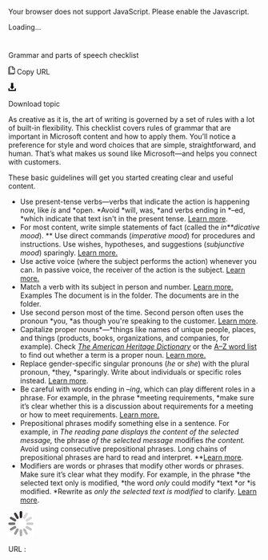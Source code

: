 Your browser does not support JavaScript. Please enable the Javascript.

Loading...

# 

Grammar and parts of speech checklist

![Copy URL](grammar-parts-of-speech-checklist_files/Copy.png)
Copy URL

![Download](grammar-parts-of-speech-checklist_files/Download.png)

Download topic

As
creative as it is, the art of writing is governed by a set of rules
with a lot of built-in flexibility. This checklist covers rules
of grammar that are important in Microsoft content and how to apply
them. You’ll notice a preference for style and word choices that
are simple, straightforward, and human. That’s what makes us sound
like Microsoft—and helps you connect with customers.

These basic guidelines will get you started creating clear and useful content.

  - Use present-tense verbs—verbs that indicate the action is happening now, like *is* and *open. *Avoid *will, was, *and verbs ending in *–ed, *which indicate that text isn't in the present tense. [Learn more](https://worldready.cloudapp.net/Styleguide/Read?id=2700&topicid=25523).
  - For most content, write simple statements of fact (called the *in**dicative mood*). ** Use direct commands (*imperative mood*) for procedures and instructions. Use wishes, hypotheses, and suggestions (*subjunctive mood*) sparingly. [Learn more.
    ](https://worldready.cloudapp.net/Styleguide/Read?id=2700&topicid=25523)
  - Use
    active voice (where the subject performs the action) whenever you
    can. In passive voice, the receiver of the action is the subject. [Learn more.
    ](https://worldready.cloudapp.net/Styleguide/Read?id=2700&topicid=25523)
  - Match a verb with its subject in person and number. [Learn more.](https://worldready.cloudapp.net/Styleguide/Read?id=2700&topicid=25523)
    Examples
    The document is in the folder.
    The documents are in the folder. [
    ](https://worldready.cloudapp.net/Styleguide/Read?id=2700&topicid=25523)
  - Use second person most of the time. Second person often uses the pronoun *you, *as though you're speaking to the customer. [Learn more](https://worldready.cloudapp.net/Styleguide/Read?id=2700&topicid=25524).
  - Capitalize proper nouns*—*things
    like names of unique people, places, and things (products, books,
    organizations, and companies, for example). Check [*The American Heritage Dictionary*](https://ahdictionary.com/) or the [A–Z word list](https://worldready.cloudapp.net/Styleguide/Read?id=2700&topicid=25512) to find out whether a term is a proper noun. [Learn more.
    ](https://worldready.cloudapp.net/Styleguide/Read?id=2700&topicid=25525)
  - Replace gender-specific singular pronouns (*he* or *she*) with the plural pronoun, *they, *sparingly. Write about individuals or specific roles instead. [Learn more](https://worldready.cloudapp.net/Styleguide/Read?id=2700&topicid=25526).
  - Be careful with words ending in –*ing*, which can play different roles in a phrase. For example, in the phrase *meeting requirements, *make sure it’s clear whether this is a discussion about requirements for a meeting or how to meet requirements. [Learn more.
    ](https://worldready.cloudapp.net/Styleguide/Read?id=2700&topicid=25527)
  - Prepositional phrases modify something else in a sentence. For example, in *The reading pane displays the content of the selected message,* the phrase *of the selected message* modifies *the content.* Avoid using consecutive prepositional phrases. Long chains of prepositional phrases are hard to read and interpret. **[Learn more](https://worldready.cloudapp.net/Styleguide/Read?id=2700&topicid=25528).
  - Modifiers
    are words or phrases that modify other words or phrases. Make sure
    it’s clear what they modify. For example, in the phrase *the selected text only is modified, *the word *only* could modify *text *or *is modified. *Rewrite as *only the selected text is modified* to clarify. [Learn more](https://worldready.cloudapp.net/Styleguide/Read?id=2700&topicid=25529).

![In progress](grammar-parts-of-speech-checklist_files/activity-large.gif)

URL :
